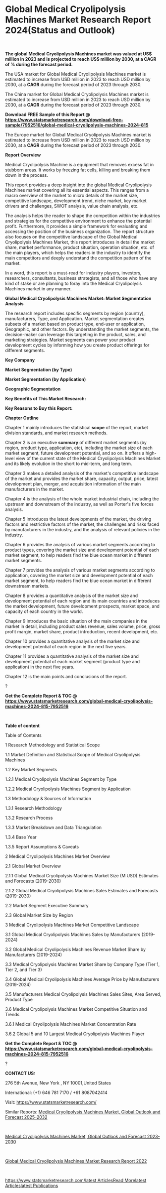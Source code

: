 <h1>Global Medical Cryolipolysis Machines Market Research Report 2024(Status and Outlook)</h1><br/><p><strong>The global Medical Cryolipolysis Machines market was valued at US$ million in 2023 and is projected to reach US$ million by 2030, at a <strong>CAGR</strong> of % during the forecast period.</strong></p>
 
 
 
 <p>The USA market for Global Medical Cryolipolysis Machines market is estimated to increase from USD million in 2023 to reach USD million by 2030, at a <strong>CAGR</strong> during the forecast period of 2023 through 2030.</p>
 
 
 
 <p>The China market for Global Medical Cryolipolysis Machines market is estimated to increase from USD million in 2023 to reach USD million by 2030, at a <strong>CAGR</strong> during the forecast period of 2023 through 2030.</p>
 
 
 
 <p><strong>Download FREE Sample of this Report @ <a href="https://www.statsmarketresearch.com/download-free-sample/7952516/global-medical-cryolipolysis-machines-2024-815">https://www.statsmarketresearch.com/download-free-sample/7952516/global-medical-cryolipolysis-machines-2024-815</a></strong></p>
 
 
 
 <p>The Europe market for Global Medical Cryolipolysis Machines market is estimated to increase from USD million in 2023 to reach USD million by 2030, at a <strong>CAGR</strong> during the forecast period of 2023 through 2030.</p>
 
 
 
 <p><strong>Report Overview</strong></p>
 
 
 
 <p>Medical Cryolipolysis Machine is a equipment that removes excess fat in stubborn areas. It works by freezing fat cells, killing and breaking them down in the process.</p>
 
 
 
 <p>This report provides a deep insight into the global Medical Cryolipolysis Machines market covering all its essential aspects. This ranges from a macro overview of the market to micro details of the market size, competitive landscape, development trend, niche market, key market drivers and challenges, SWOT analysis, value chain analysis, etc.</p>
 
 
 
 <p>The analysis helps the reader to shape the competition within the industries and strategies for the competitive environment to enhance the potential profit. Furthermore, it provides a simple framework for evaluating and accessing the position of the business organization. The report structure also focuses on the competitive landscape of the Global Medical Cryolipolysis Machines Market, this report introduces in detail the market share, market performance, product situation, operation situation, etc. of the main players, which helps the readers in the industry to identify the main competitors and deeply understand the competition pattern of the market.</p>
 
 
 
 <p>In a word, this report is a must-read for industry players, investors, researchers, consultants, business strategists, and all those who have any kind of stake or are planning to foray into the Medical Cryolipolysis Machines market in any manner.</p>
 
 
 
 <p><strong>Global Medical Cryolipolysis Machines Market: Market Segmentation Analysis</strong></p>
 
 
 
 <p>The research report includes specific segments by region (country), manufacturers, Type, and Application. Market segmentation creates subsets of a market based on product type, end-user or application, Geographic, and other factors. By understanding the market segments, the decision-maker can leverage this targeting in the product, sales, and marketing strategies. Market segments can power your product development cycles by informing how you create product offerings for different segments.</p>
 
 
 
 <p><strong>Key Company</strong></p>
 
 
 
 <p><strong>Market Segmentation (by Type)</strong></p>
 
 
 
 <p><strong>Market Segmentation (<strong>by Application</strong>)</strong></p>
 
 
 
 <p><strong>Geographic Segmentation</strong></p>
 
 
 
 <p><strong>Key Benefits of This Market Research:</strong></p>
 
 
 
 <p><strong>Key <strong>Reasons to Buy</strong> this Report:</strong></p>
 
 
 
 <p><strong>Chapter Outline</strong></p>
 
 
 
 <p>Chapter 1 mainly introduces the statistical <strong>scope</strong> of the report, market division standards, and market research methods.</p>
 
 
 
 <p>Chapter 2 is an executive <strong>summary</strong> of different market segments (by region, product type, application, etc), including the market size of each market segment, future development potential, and so on. It offers a high-level view of the current state of the Medical Cryolipolysis Machines Market and its likely evolution in the short to mid-term, and long term.</p>
 
 
 
 <p>Chapter 3 makes a detailed analysis of the market&#39;s competitive landscape of the market and provides the market share, capacity, output, price, latest development plan, merger, and acquisition information of the main manufacturers in the market.</p>
 
 
 
 <p>Chapter 4 is the analysis of the whole market industrial chain, including the upstream and downstream of the industry, as well as Porter&#39;s five forces analysis.</p>
 
 
 
 <p>Chapter 5 introduces the latest developments of the market, the driving factors and restrictive factors of the market, the challenges and risks faced by manufacturers in the industry, and the analysis of relevant policies in the industry.</p>
 
 
 
 <p>Chapter 6 provides the analysis of various market segments according to product types, covering the market size and development potential of each market segment, to help readers find the blue ocean market in different market segments.</p>
 
 
 
 <p>Chapter 7 provides the analysis of various market segments according to application, covering the market size and development potential of each market segment, to help readers find the blue ocean market in different downstream markets.</p>
 
 
 
 <p>Chapter 8 provides a quantitative analysis of the market size and development potential of each region and its main countries and introduces the market development, future development prospects, market space, and capacity of each country in the world.</p>
 
 
 
 <p>Chapter 9 introduces the basic situation of the main companies in the market in detail, including product sales revenue, sales volume, price, gross profit margin, market share, product introduction, recent development, etc.</p>
 
 
 
 <p>Chapter 10 provides a quantitative analysis of the market size and development potential of each region in the next five years.</p>
 
 
 
 <p>Chapter 11 provides a quantitative analysis of the market size and development potential of each market segment (product type and application) in the next five years.</p>
 
 
 
 <p>Chapter 12 is the main points and conclusions of the report.</p>
 
 
 
 <p>? </p>
 
 
 
 <div><b>Get the Complete Report & TOC @ <a href="https://www.statsmarketresearch.com/global-medical-cryolipolysis-machines-2024-815-7952516">https://www.statsmarketresearch.com/global-medical-cryolipolysis-machines-2024-815-7952516</a></b></div>
 
 
 
 <p><br />
 
 <b>Table of content</b></p>
 
 
 
 <p>Table of Contents<br />
 
 1 Research Methodology and Statistical Scope<br />
 
 1.1 Market Definition and Statistical Scope of Medical Cryolipolysis Machines<br />
 
 1.2 Key Market Segments<br />
 
 1.2.1 Medical Cryolipolysis Machines Segment by Type<br />
 
 1.2.2 Medical Cryolipolysis Machines Segment by Application<br />
 
 1.3 Methodology & Sources of Information<br />
 
 1.3.1 Research Methodology<br />
 
 1.3.2 Research Process<br />
 
 1.3.3 Market Breakdown and Data Triangulation<br />
 
 1.3.4 Base Year<br />
 
 1.3.5 Report Assumptions & Caveats<br />
 
 2 Medical Cryolipolysis Machines Market Overview<br />
 
 2.1 Global Market Overview<br />
 
 2.1.1 Global Medical Cryolipolysis Machines Market Size (M USD) Estimates and Forecasts (2019-2030)<br />
 
 2.1.2 Global Medical Cryolipolysis Machines Sales Estimates and Forecasts (2019-2030)<br />
 
 2.2 Market Segment Executive Summary<br />
 
 2.3 Global Market Size by Region<br />
 
 3 Medical Cryolipolysis Machines Market Competitive Landscape<br />
 
 3.1 Global Medical Cryolipolysis Machines Sales by Manufacturers (2019-2024)<br />
 
 3.2 Global Medical Cryolipolysis Machines Revenue Market Share by Manufacturers (2019-2024)<br />
 
 3.3 Medical Cryolipolysis Machines Market Share by Company Type (Tier 1, Tier 2, and Tier 3)<br />
 
 3.4 Global Medical Cryolipolysis Machines Average Price by Manufacturers (2019-2024)<br />
 
 3.5 Manufacturers Medical Cryolipolysis Machines Sales Sites, Area Served, Product Type<br />
 
 3.6 Medical Cryolipolysis Machines Market Competitive Situation and Trends<br />
 
 3.6.1 Medical Cryolipolysis Machines Market Concentration Rate<br />
 
 3.6.2 Global 5 and 10 Largest Medical Cryolipolysis Machines Player</p>
 
 
 
 <div><b>Get the Complete Report & TOC @ <a href="https://www.statsmarketresearch.com/global-medical-cryolipolysis-machines-2024-815-7952516">https://www.statsmarketresearch.com/global-medical-cryolipolysis-machines-2024-815-7952516</a></b></div>
 
 
 
 <p>? </p>
 
 
 
 <p><b>CONTACT US:</b><br />
 
 276 5th Avenue, New York , NY 10001,United States<br />
 
 International: (+1) 646 781 7170 / +91 8087042414<br />
 
 Visit: <a href="https://www.statsmarketresearch.com/">https://www.statsmarketresearch.com/</a><br />
 
 Similar Reports: <a href="https://www.statsmarketresearch.com/global-medical-cryolipolysis-machines-2024-815-7952516">Medical Cryolipolysis Machines Market, Global Outlook and Forecast 2025-2032</a><br />
 
 <br />
 
 <a href="https://www.statsmarketresearch.com/global-medical-cryolipolysis-machines-2024-815-7952516">Medical Cryolipolysis Machines Market, Global Outlook and Forecast 2023-2030</a><br />
 
 <br />
 
 <a href="https://www.statsmarketresearch.com/global-medical-cryolipolysis-machines-2024-815-7952516">Global Medical Cryolipolysis Machines Market Research Report 2022</a><br />
 
 <br />
 
 <a href="https://gyeongbokgung.com">https://www.statsmarketresearch.com/</a><a href="https://hallyeomaritime.com">latest Articles</a><a href="https://jingwansa.com">Read More</a><a href="https://nguoiviet.jp/">latest Articles</a><a href="https://www.intelmarketresearch.com/">latest Publications</a></p>